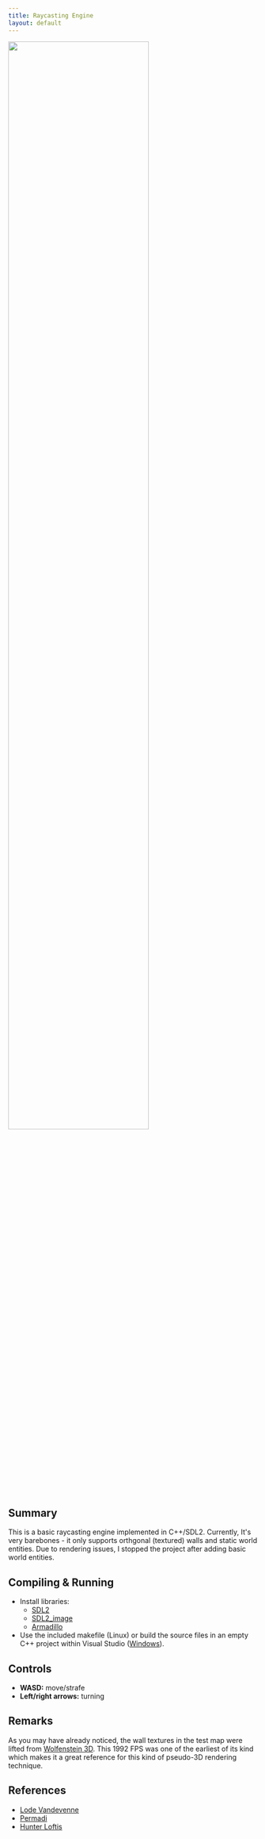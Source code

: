 ```yaml
---
title: Raycasting Engine
layout: default
---
```

<img src='images/raycast.gif' style='width: 75%;'/>

## Summary
This is a basic raycasting engine implemented in C++/SDL2. Currently, It's very barebones - it only supports orthgonal (textured) walls and static world entities. Due to rendering issues, I stopped the project after adding basic world entities.

## Compiling & Running
- Install libraries:
  - [SDL2](https://www.libsdl.org/download-2.0.php)
  - [SDL2_image](https://www.libsdl.org/projects/SDL_image/)
  - [Armadillo](http://arma.sourceforge.net/)
- Use the included makefile (Linux) or build the source files in an empty C++ project within Visual Studio ([Windows](https://lazyfoo.net/tutorials/SDL/01_hello_SDL/windows/msvsnet2010u/index.php)).

## Controls
- **WASD:** move/strafe
- **Left/right arrows:** turning

## Remarks
As you may have already noticed, the wall textures in the test map were lifted from [Wolfenstein 3D](https://en.wikipedia.org/wiki/Wolfenstein_3D). This 1992 FPS was one of the earliest of its kind which makes it a great reference for this kind of pseudo-3D rendering technique.

## References
- [Lode Vandevenne](https://lodev.org/cgtutor/raycasting.html)
- [Permadi](https://permadi.com/1996/05/ray-casting-tutorial-table-of-contents/)
- [Hunter Loftis](https://www.playfuljs.com/a-first-person-engine-in-265-lines/)